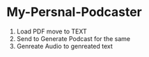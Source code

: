 # My-Persnal-Podcaster
1. Load PDF move to TEXT 
2. Send to Generate Podcast for the same
3. Genreate Audio to genreated text
# 